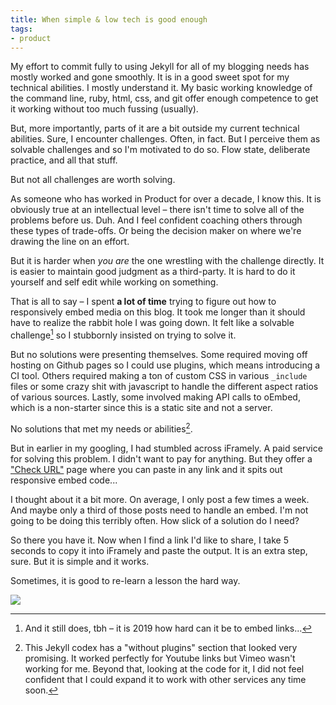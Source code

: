 ```yaml
---
title: When simple & low tech is good enough
tags:
- product
---
```

My effort to commit fully to using Jekyll for all of my blogging needs has mostly worked and gone smoothly. It is in a good sweet spot for my technical abilities. I mostly understand it. My basic working knowledge of the command line, ruby, html, css, and git offer enough competence to get it working without too much fussing (usually).

But, more importantly, parts of it are a bit outside my current technical abilities. Sure, I encounter challenges. Often, in fact. But I perceive them as solvable challenges and so I'm motivated to do so. Flow state, deliberate practice, and all that stuff.

But not all challenges are worth solving.

As someone who has worked in Product for over a decade, I know this. It is obviously true at an intellectual level – there isn't time to solve all of the problems before us. Duh. And I feel confident coaching others through these types of trade-offs. Or being the decision maker on where we're drawing the line on an effort.

But it is harder when *you are* the one wrestling with the challenge directly. It is easier to maintain good judgment as a third-party. It is hard to do it yourself and self edit while working on something.

That is all to say – I spent **a lot of time** trying to figure out how to responsively embed media on this blog. It took me longer than it should have to realize the rabbit hole I was going down. It felt like a solvable challenge[^1] so I stubbornly insisted on trying to solve it.

But no solutions were presenting themselves. Some required moving off hosting on Github pages so I could use plugins, which means introducing a CI tool. Others required making a ton of custom CSS in various `_include` files or some crazy shit with javascript to handle the different aspect ratios of various sources. Lastly, some involved making API calls to oEmbed, which is a non-starter since this is a static site and not a server.

No solutions that met my needs or abilities[^2].

But in earlier in my googling, I had stumbled across iFramely. A paid service for solving this problem. I didn't want to pay for anything. But they offer a ["Check URL"][cu] page where you can paste in any link and it spits out responsive embed code...

I thought about it a bit more. On average, I only post a few times a week. And maybe only a third of those posts need to handle an embed. I'm not going to be doing this terribly often. How slick of a solution do I need?

So there you have it. Now when I find a link I'd like to share, I take 5 seconds to copy it into iFramely and paste the output. It is an extra step, sure. But it is simple and it works.

Sometimes, it is good to re-learn a lesson the hard way.

![](https://imgs.xkcd.com/comics/is_it_worth_the_time.png)

[^1]: And it still does, tbh – it is 2019 how hard can it be to embed links...
[^2]: This Jekyll codex has a "without plugins" section that looked very promising. It worked perfectly for Youtube links but Vimeo wasn't working for me. Beyond that, looking at the code for it, I did not feel confident that I could expand it to work with other services any time soon.

[cu]: https://iframely.com/embed
